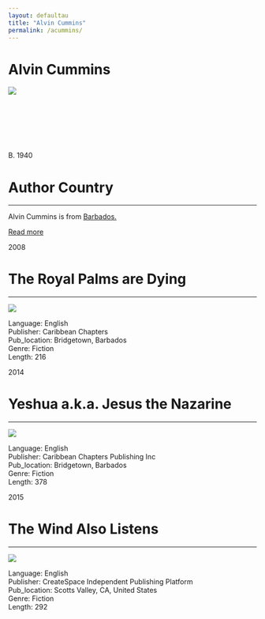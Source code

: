 ```yaml
---
layout: defaultau
title: "Alvin Cummins"
permalink: /acummins/
---
```

<!-- partial:index.partial.html -->
<div class="content">
    <h1>Alvin Cummins</h1>
    <div class="quote">
        <div><img src="https://gp1.wac.edgecastcdn.net/802892/http_public_production/artists/images/3240311/original/resize:248x186/crop:x0y233w879h659/hash:1467417187/1366235353_TonyKellman2b-bw-ttom.jpg?1467417187" class="logo"></div>
    </div>
    <div class="timeline">
        <div style="padding-bottom:100px;"></div>
        <div class="block">
            <div class="date right"><p class="right"> B. 1940 </p></div>
            <div class="dot"></div>
            <div class="left first">
            <div class="author_country">
                <h1>Author Country</h1><hr>
            <div class="aclocation"><p> Alvin Cummins is from <a href="{{ site.baseurl }}/12">Barbados.</a></p></div>
              <div class="acreadmore">  <a href="#">Read more</a></div>
            </div>
            </div>
        </div>
        <div class="block">
            <div class="date left"><p class="left">2008</p></div>
            <div class="dot"></div>
            <div class="right hide">
                <h1>The Royal Palms are Dying</h1><hr>
                <p><img src="https://images-na.ssl-images-amazon.com/images/I/51NT9O6tggL._SX311_BO1,204,203,200_.jpg"></p>
                <p>
                Language: English <br/>
                Publisher: Caribbean Chapters <br/>
                Pub_location: Bridgetown, Barbados <br/>
                Genre: Fiction <br/>
                Length: 216 <br/>
                </p>
            </div>
        </div>
        <div class="block">
            <div class="date right"><p class="right">2014</p></div>
            <div class="dot"></div>
            <div class="left hide">
                <h1>Yeshua a.k.a. Jesus the Nazarine</h1><hr>
                <p><img src="https://images-na.ssl-images-amazon.com/images/I/416k-uHfHyL._SX311_BO1,204,203,200_.jpg"></p>
                <p>
                Language: English <br/>
                Publisher: Caribbean Chapters Publishing Inc <br/>
                Pub_location: Bridgetown, Barbados <br/>
                Genre: Fiction <br/>
                Length: 378 <br/>
                </p>
            </div>
        </div>
        <div class="block">
            <div class="date left"><p class="left">2015</p></div>
            <div class="dot"></div>
            <div class="right hide">
                <h1>The Wind Also Listens</h1><hr>
                <p><img src="https://images-na.ssl-images-amazon.com/images/I/51TAEhOkECL._SX311_BO1,204,203,200_.jpg"></p>
                <p>
                Language: English <br/>
                Publisher: CreateSpace Independent Publishing Platform <br/>
                Pub_location: Scotts Valley, CA, United States<br/>
                Genre: Fiction <br/>
                Length: 292</p>
            </div>
        </div>
        </div>
  <!-- partial -->
<script src='https://cdnjs.cloudflare.com/ajax/libs/jquery/3.1.1/jquery.min.js'></script><script  src="{{ site.baseurl }}/assets/js/authorscript.js"></script>